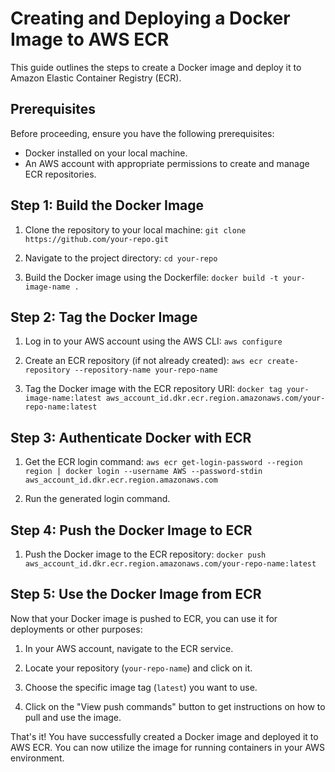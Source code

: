 # Creating and Deploying a Docker Image to AWS ECR

This guide outlines the steps to create a Docker image and deploy it to Amazon Elastic Container Registry (ECR).

## Prerequisites

Before proceeding, ensure you have the following prerequisites:

- Docker installed on your local machine.
- An AWS account with appropriate permissions to create and manage ECR repositories.

## Step 1: Build the Docker Image

1. Clone the repository to your local machine:
```git clone https://github.com/your-repo.git```


2. Navigate to the project directory:
```cd your-repo```


3. Build the Docker image using the Dockerfile:
```docker build -t your-image-name .```


## Step 2: Tag the Docker Image

1. Log in to your AWS account using the AWS CLI:
```aws configure```


2. Create an ECR repository (if not already created):
```aws ecr create-repository --repository-name your-repo-name```


3. Tag the Docker image with the ECR repository URI:
```docker tag your-image-name:latest aws_account_id.dkr.ecr.region.amazonaws.com/your-repo-name:latest```


## Step 3: Authenticate Docker with ECR

1. Get the ECR login command:
```aws ecr get-login-password --region region | docker login --username AWS --password-stdin aws_account_id.dkr.ecr.region.amazonaws.com```


2. Run the generated login command.

## Step 4: Push the Docker Image to ECR

1. Push the Docker image to the ECR repository:
```docker push aws_account_id.dkr.ecr.region.amazonaws.com/your-repo-name:latest```


## Step 5: Use the Docker Image from ECR

Now that your Docker image is pushed to ECR, you can use it for deployments or other purposes:

1. In your AWS account, navigate to the ECR service.

2. Locate your repository (`your-repo-name`) and click on it.

3. Choose the specific image tag (`latest`) you want to use.

4. Click on the "View push commands" button to get instructions on how to pull and use the image.

That's it! You have successfully created a Docker image and deployed it to AWS ECR. You can now utilize the image for running containers in your AWS environment.
